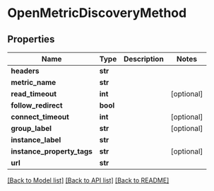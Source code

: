 # OpenMetricDiscoveryMethod

## Properties
Name | Type | Description | Notes
------------ | ------------- | ------------- | -------------
**headers** | **str** |  | 
**metric_name** | **str** |  | 
**read_timeout** | **int** |  | [optional] 
**follow_redirect** | **bool** |  | 
**connect_timeout** | **int** |  | [optional] 
**group_label** | **str** |  | [optional] 
**instance_label** | **str** |  | 
**instance_property_tags** | **str** |  | [optional] 
**url** | **str** |  | 

[[Back to Model list]](../README.md#documentation-for-models) [[Back to API list]](../README.md#documentation-for-api-endpoints) [[Back to README]](../README.md)

